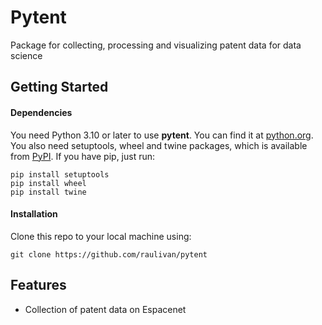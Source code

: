 # Pytent
Package for collecting, processing and visualizing patent data for data science

## Getting Started
#### Dependencies
You need Python 3.10 or later to use **pytent**. You can find it at [python.org](https://www.python.org/).
You also need setuptools, wheel and twine packages, which is available from [PyPI](https://pypi.org). If you have pip, just run:
```
pip install setuptools
pip install wheel
pip install twine
```
#### Installation
Clone this repo to your local machine using:
```
git clone https://github.com/raulivan/pytent
```
## Features
- Collection of patent data on Espacenet
